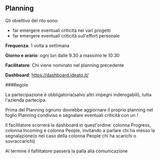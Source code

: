 Planning
---------------------

Gli obiettivo del rito sono:

- far emergere eventuali criticità nei vari progetti
- far emergere eventuali criticità sull'effort personale


**Frequenza**: 1 volta a settimana

**Giorno e orario**: ogni lun dalle 9.30 a massimo le 10:30

**Facilitatore**: Chi viene nominato nel planning precedente

**Dashboard**: https://dashboard.ideato.it/

###Regole

La partecipazione è obbligatoria(salvo altri impegni inderogabili), tutta l'azienda partecipa.

Prima del Planning ognuno dovrebbe aggiornare il proprio planning nel foglio Planning condiviso e segnalare eventuali criticità con un *!*

Il facilitatore scorrerà la dashboard in quest'ordine: colonna Progress, colonna Incoming e colonna People, invitando a parlare chi ha messo la segnalazione(o nel caso della colonna People chi ha scarichi o sovraccarichi)

Al termine il fafilitatore passerà la palla alla comunicazione